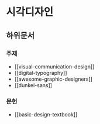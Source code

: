 # 시각디자인

## 하위문서

### 주제

- [[visual-communication-design]]
- [[digital-typography]]
- [[awesome-graphic-designers]]
- [[dunkel-sans]]

### 문헌

- [[basic-design-textbook]]
